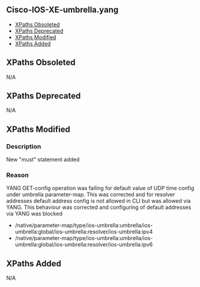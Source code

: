 ## Cisco-IOS-XE-umbrella.yang


- [XPaths Obsoleted](#xpaths-obsoleted)
- [XPaths Deprecated](#xpaths-deprecated)
- [XPaths Modified](#xpaths-modified)
- [XPaths Added](#xpaths-added)

## XPaths Obsoleted

N/A

## XPaths Deprecated

N/A

## XPaths Modified

### Description

New "must" statement added

### Reason

YANG GET-config operation was failing for default value of UDP time config under umbrella parameter-map. This was corrected and for resolver addresses default address config is not allowed in CLI but was allowed via YANG. This behaviour was corrected and configuring of default addresses via YANG was blocked

- /native/parameter-map/type/ios-umbrella:umbrella/ios-umbrella:global/ios-umbrella:resolver/ios-umbrella:ipv4
- /native/parameter-map/type/ios-umbrella:umbrella/ios-umbrella:global/ios-umbrella:resolver/ios-umbrella:ipv6

## XPaths Added

N/A
